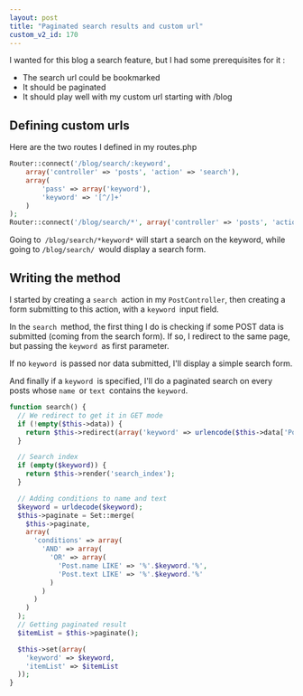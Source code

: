 ```yaml
---
layout: post
title: "Paginated search results and custom url"
custom_v2_id: 170
---
```


I wanted for this blog a search feature, but I had some prerequisites for it :

  * The search url could be bookmarked
  * It should be paginated
  * It should play well with my custom url starting with /blog

## Defining custom urls

Here are the two routes I defined in my routes.php


```php
Router::connect('/blog/search/:keyword',
    array('controller' => 'posts', 'action' => 'search'),
    array(
        'pass' => array('keyword'),
        'keyword' => '[^/]+'
    )
);
Router::connect('/blog/search/*', array('controller' => 'posts', 'action' => 'search'));
```

Going to` /blog/search/*keyword*` will start a search on the keyword, while
going to `/blog/search/ `would display a search form.

## Writing the method

I started by creating a `search `action in my `PostController`, then creating
a form submitting to this action, with a `keyword `input field.

In the `search `method, the first thing I do is checking if some POST data is
submitted (coming from the search form). If so, I redirect to the same page,
but passing the `keyword `as first parameter.

If no `keyword `is passed nor data submitted, I'll display a simple search
form.

And finally if a `keyword `is specified, I'll do a paginated search on every
posts whose `name `or `text `contains the `keyword`.


```php
function search() {
  // We redirect to get it in GET mode
  if (!empty($this->data)) {
    return $this->redirect(array('keyword' => urlencode($this->data['Post']['keyword'])));
  }

  // Search index
  if (empty($keyword)) {
    return $this->render('search_index');
  }

  // Adding conditions to name and text
  $keyword = urldecode($keyword);
  $this->paginate = Set::merge(
    $this->paginate,
    array(
      'conditions' => array(
        'AND' => array(
          'OR' => array(
            'Post.name LIKE' => '%'.$keyword.'%',
            'Post.text LIKE' => '%'.$keyword.'%'
          )
        )
      )
    )
  );
  // Getting paginated result
  $itemList = $this->paginate();

  $this->set(array(
    'keyword' => $keyword,
    'itemList' => $itemList
  ));
}
```



